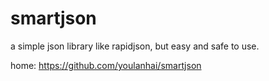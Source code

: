 # smartjson
a simple json library like rapidjson, but easy and safe to use.

home: https://github.com/youlanhai/smartjson
